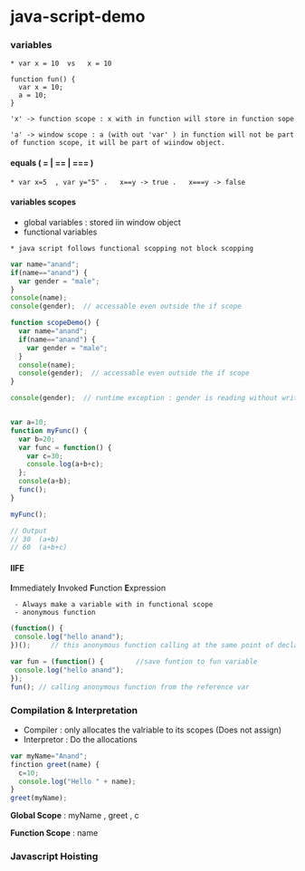 # java-script-demo

### variables ###

```
* var x = 10  vs   x = 10
```
```
function fun() {
  var x = 10;
  a = 10;
}

'x' -> function scope : x with in function will store in function sope

'a' -> window scope : a (with out 'var' ) in function will not be part of function scope, it will be part of wiindow object.

```

#### equals ( = | == | === ) ####
```
* var x=5  , var y="5" .   x==y -> true .   x===y -> false
```


#### variables scopes ####
* global variables : stored iin window object
* functional variables 
``` 
* java script follows functional scopping not block scopping
```
```javascript
var name="anand";
if(name=="anand") {
  var gender = "male";
}
console(name);
console(gender);  // accessable even outside the if scope
```
```javascript
function scopeDemo() {
  var name="anand";
  if(name=="anand") {
    var gender = "male";
  }
  console(name);
  console(gender);  // accessable even outside the if scope
}

console(gender);  // runtime exception : gender is reading without write operation

```

```js

var a=10;
function myFunc() {
  var b=20;
  var func = function() {
    var c=30;
    console.log(a+b+c);
  };
  console(a+b);
  func();
}

myFunc();

// Output
// 30  (a+b)
// 60  (a+b+c)

```

#### IIFE ####

**I**mmediately **I**nvoked **F**unction **E**xpression

```
 - Always make a variable with in functional scope 
 - anonymous function
```

```javascript
(function() {
 console.log("hello anand");
})();     // this anonymous function calling at the same point of declaration - > IIFE  
```


```javascript
var fun = (function() {        //save funtion to fun variable
 console.log("hello anand");
});
fun(); // calling anonymous function from the reference var
```

### Compilation & Interpretation 
* Compiler : only allocates the valriable to its scopes (Does not assign)
* Interpretor : Do the allocations

```js
var myName="Anand";
finction greet(name) {
  c=10;
  console.log("Hello " + name);
}
greet(myName);
```
**Global Scope** :  myName ,  greet , c

**Function Scope** : name



### Javascript Hoisting ###
